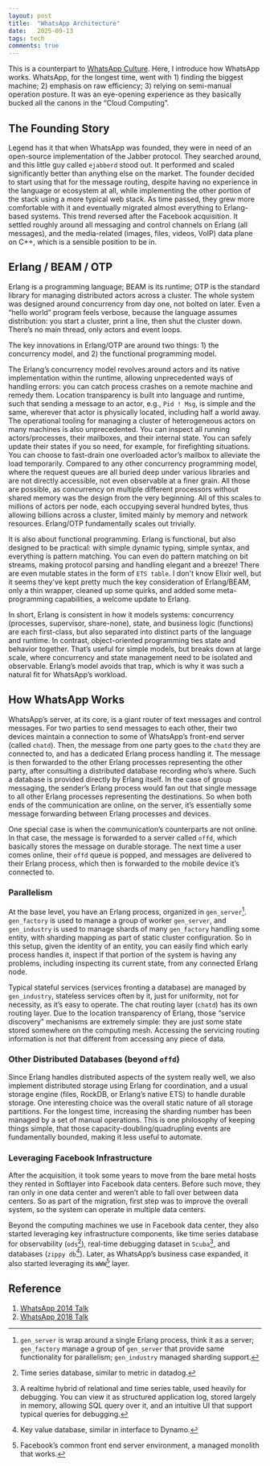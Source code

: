 ```yaml
---
layout: post
title:  "WhatsApp Architecture"
date:   2025-09-13
tags: tech 
comments: true
---
```


This is a counterpart to [WhatsApp Culture](https://xianxu.github.io/2025/04/18/culture-wa.html). Here, I introduce how WhatsApp works. WhatsApp, for the longest time, went with 1\) finding the biggest machine; 2\) emphasis on raw efficiency; 3\) relying on semi-manual operation posture. It was an eye-opening experience as they basically bucked all the canons in the “Cloud Computing”. 

## The Founding Story 

Legend has it that when WhatsApp was founded, they were in need of an open-source implementation of the Jabber protocol. They searched around, and this little guy called `ejabberd` stood out. It performed and scaled significantly better than anything else on the market. The founder decided to start using that for the message routing, despite having no experience in the language or ecosystem at all, while implementing the other portion of the stack using a more typical web stack. As time passed, they grew more comfortable with it and eventually migrated almost everything to Erlang-based systems. This trend reversed after the Facebook acquisition. It settled roughly around all messaging and control channels on Erlang (all messages), and the media-related (images, files, videos, VoIP) data plane on C++, which is a sensible position to be in. 

## Erlang / BEAM / OTP 

Erlang is a programming language; BEAM is its runtime; OTP is the standard library for managing distributed actors across a cluster. The whole system was designed around concurrency from day one, not bolted on later. Even a “hello world” program feels verbose, because the language assumes distribution: you start a cluster, print a line, then shut the cluster down. There’s no main thread, only actors and event loops. 

The key innovations in Erlang/OTP are around two things: 1\) the concurrency model, and 2\) the functional programming model. 

The Erlang’s concurrency model revolves around actors and its native implementation within the runtime, allowing unprecedented ways of handling errors: you can catch process crashes on a remote machine and remedy them. Location transparency is built into language and runtime, such that sending a message to an actor, e.g., `Pid ! Msg`, is simple and the same, wherever that actor is physically located, including half a world away. The operational tooling for managing a cluster of heterogeneous actors on many machines is also unprecedented. You can inspect all running actors/processes, their mailboxes, and their internal state. You can safely update their states if you so need, for example, for firefighting situations. You can choose to fast-drain one overloaded actor’s mailbox to alleviate the load temporarily. Compared to any other concurrency programming model, where the request queues are all buried deep under various libraries and are not directly accessible, not even observable at a finer grain. All those are possible, as concurrency on multiple different processors without shared memory was the design from the very beginning. All of this scales to millions of actors per node, each occupying several hundred bytes, thus allowing billions across a cluster, limited mainly by memory and network resources. Erlang/OTP fundamentally scales out trivially. 

It is also about functional programming. Erlang is functional, but also designed to be practical: with simple dynamic typing, simple syntax, and everything is pattern matching. You can even do pattern matching on bit streams, making protocol parsing and handling elegant and a breeze\! There are even mutable states in the form of `ETS table`. I don't know Elixir well, but it seems they've kept pretty much the key consideration of Erlang/BEAM, only a thin wrapper, cleaned up some quirks, and added some meta-programming capabilities, a welcome update to Erlang. 

In short, Erlang is consistent in how it models systems: concurrency (processes, supervisor, share-none), state, and business logic (functions) are each first-class, but also separated into distinct parts of the language and runtime. In contrast, object-oriented programming ties state and behavior together. That’s useful for simple models, but breaks down at large scale, where concurrency and state management need to be isolated and observable. Erlang’s model avoids that trap, which is why it was such a natural fit for WhatsApp’s workload. 

## How WhatsApp Works 

WhatsApp’s server, at its core, is a giant router of text messages and control messages. For two parties to send messages to each other, their two devices maintain a connection to some of WhatsApp’s front-end server (called `chatd`). Then, the message from one party goes to the `chatd` they are connected to, and has a dedicated Erlang process handling it. The message is then forwarded to the other Erlang processes representing the other party, after consulting a distributed database recording who’s where. Such a database is provided directly by Erlang itself. In the case of group messaging, the sender’s Erlang process would fan out that single message to all other Erlang processes representing the destinations. So when both ends of the communication are online, on the server, it’s essentially some message forwarding between Erlang processes and devices. 

One special case is when the communication’s counterparts are not online. In that case, the message is forwarded to a server called `offd`, which basically stores the message on durable storage. The next time a user comes online, their `offd` queue is popped, and messages are delivered to their Erlang process, which then is forwarded to the mobile device it’s connected to. 

### Parallelism

At the base level, you have an Erlang process, organized in `gen_server`[^1]. `gen_factory` is used to manage a group of worker `gen_server`, and `gen_industry` is used to manage shards of many `gen_factory` handling some entity, with sharding mapping as part of static cluster configuration. So in this setup, given the identity of an entity, you can easily find which early process handles it, inspect if that portion of the system is having any problems, including inspecting its current state, from any connected Erlang node. 

Typical stateful services (services fronting a database) are managed by `gen_industry`, stateless services often by it, just for uniformity, not for necessity, as it’s easy to operate. The chat routing layer (`chatd`) has its own routing layer. Due to the location transparency of Erlang, those “service discovery” mechanisms are extremely simple: they are just some state stored somewhere on the computing mesh. Accessing the servicing routing information is not that different from accessing any piece of data. 

### Other Distributed Databases (beyond `offd`)

Since Erlang handles distributed aspects of the system really well, we also implement distributed storage using Erlang for coordination, and a usual storage engine (files, RockDB, or Erlang’s native ETS) to handle durable storage. One interesting choice was the overall static nature of all storage partitions. For the longest time, increasing the sharding number has been managed by a set of manual operations. This is one philosophy of keeping things simple, that those capacity-doubling/quadrupling events are fundamentally bounded, making it less useful to automate. 

### Leveraging Facebook Infrastructure 

After the acquisition, it took some years to move from the bare metal hosts they rented in Softlayer into Facebook data centers. Before such move, they ran only in one data center and weren’t able to fall over between data centers. So as part of the migration, first step was to improve the overall system, so the system can operate in multiple data centers.

Beyond the computing machines we use in Facebook data center, they also started leveraging key infrastructure components, like time series database for observability (`ods`[^2]), real-time debugging dataset in `Scuba`[^3], and databases (`zippy db`[^4]). Later, as WhatsApp’s business case expanded, it also started leveraging its `WWW`[^5] layer. 

## Reference 

1. [WhatsApp 2014 Talk](https://videog.infoq.com/downloads/pdfdownloads/presentations/Erlang2014-RickReed-ThatsBillionwithaBScalingtotheNextLevelatWhatsApp.pdf)   
2. [WhatsApp 2018 Talk](https://www.codemesh.io/uploads/media/default/0001/01/190cbb93b3aeab99aba07d051a857d05a46bf4d1.pdf) 

[^1]:  `gen_server` is wrap around a single Erlang process, think it as a server; `gen_factory` manage a group of `gen_server` that provide same functionality for parallelism; `gen_industry` managed sharding support. 

[^2]:  Time series database, similar to metric in datadog. 

[^3]:  A realtime hybrid of relational and time series table, used heavily for debugging. You can view it as structured application log, stored largely in memory, allowing SQL query over it, and an intuitive UI that support typical queries for debugging. 

[^4]:  Key value database, similar in interface to Dynamo. 

[^5]:  Facebook’s common front end server environment, a managed monolith that works.

